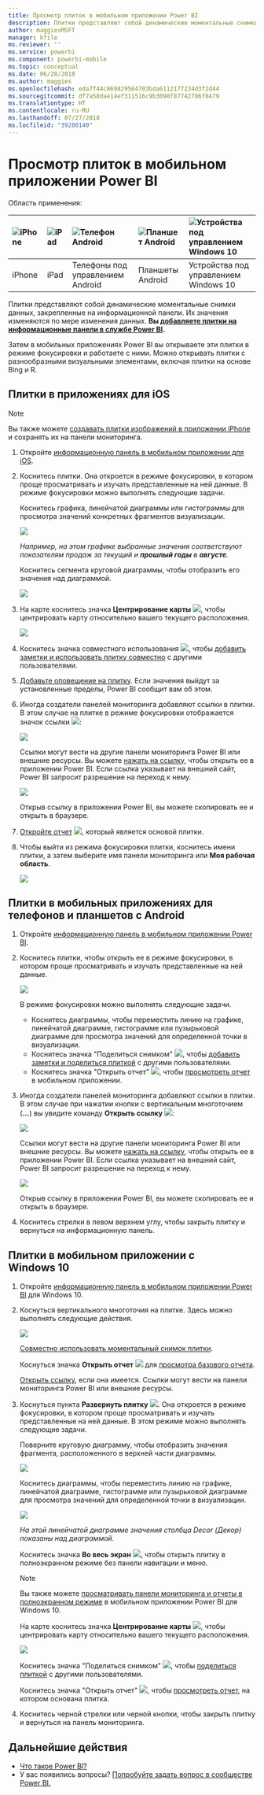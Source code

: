 ```yaml
---
title: Просмотр плиток в мобильном приложении Power BI
description: Плитки представляют собой динамические моментальные снимки данных, закрепленные на информационной панели. Узнайте, как работать с плитками в мобильных приложениях Power BI.
author: maggiesMSFT
manager: kfile
ms.reviewer: ''
ms.service: powerbi
ms.component: powerbi-mobile
ms.topic: conceptual
ms.date: 06/28/2018
ms.author: maggies
ms.openlocfilehash: eda7f44c869829564703bda6112177234d3f2d44
ms.sourcegitcommit: df7a58dae14ef311516c9b3098f87742786f0479
ms.translationtype: HT
ms.contentlocale: ru-RU
ms.lasthandoff: 07/27/2018
ms.locfileid: "39280140"
---
```

# <a name="explore-tiles-in-the-power-bi-mobile-apps"></a>Просмотр плиток в мобильном приложении Power BI
Область применения:

| ![iPhone](media/mobile-tiles-in-the-mobile-apps/iphone-logo-50-px.png) | ![iPad](media/mobile-tiles-in-the-mobile-apps/ipad-logo-50-px.png) | ![Телефон Android](media/mobile-tiles-in-the-mobile-apps/android-phone-logo-50-px.png) | ![Планшет Android](media/mobile-tiles-in-the-mobile-apps/android-tablet-logo-50-px.png) | ![Устройства под управлением Windows 10](media/mobile-tiles-in-the-mobile-apps/win-10-logo-50-px.png) |
|:--- |:--- |:--- |:--- |:--- |
| iPhone |iPad |Телефоны под управлением Android |Планшеты Android |Устройства под управлением Windows 10 |

Плитки представляют собой динамические моментальные снимки данных, закрепленные на информационной панели. Их значения изменяются по мере изменения данных. **Вы [добавляете плитки на информационные панели в службе Power BI](service-dashboard-tiles.md).** 

Затем в мобильных приложениях Power BI вы открываете эти плитки в режиме фокусировки и работаете с ними. Можно открывать плитки с разнообразными визуальными элементами, включая плитки на основе Bing и R.

## <a name="tiles-in-the-ios-apps"></a>Плитки в приложениях для iOS
> [!NOTE]
> Вы также можете [создавать плитки изображений в приложении iPhone](mobile-iphone-app-get-started.md) и сохранять их на панели мониторинга.
> 
> 

1. Откройте [информационную панель в мобильном приложении для iOS](mobile-apps-view-dashboard.md).
2. Коснитесь плитки. Она откроется в режиме фокусировки, в котором проще просматривать и изучать представленные на ней данные. В режиме фокусировки можно выполнять следующие задачи.
   
   Коснитесь графика, линейчатой диаграммы или гистограммы для просмотра значений конкретных фрагментов визуализации.
   
    ![](media/mobile-tiles-in-the-mobile-apps/power-bi-iphone-line-tile-values.png)
   
   <em>Например, на этом графике выбранные значения соответствуют показателям **продаж за текущий</em>* и **прошлый годы** в **августе**.*  
   
   Коснитесь сегмента круговой диаграммы, чтобы отобразить его значения над диаграммой.  
   
   ![](media/mobile-tiles-in-the-mobile-apps/power-bi-ipad-tile-pie.png)
3. На карте коснитесь значка **Центрирование карты** ![](media/mobile-tiles-in-the-mobile-apps/power-bi-center-map-icon.png), чтобы центрировать карту относительно вашего текущего расположения.
   
     ![](media/mobile-tiles-in-the-mobile-apps/power-bi-ipad-center-map.png)
4. Коснитесь значка совместного использования ![](media/mobile-tiles-in-the-mobile-apps/power-bi-iphone-share-icon.png), чтобы [добавить заметки и использовать плитку совместно](mobile-annotate-and-share-a-tile-from-the-mobile-apps.md) с другими пользователями.
5. [Добавьте оповещение на плитку](mobile-set-data-alerts-in-the-mobile-apps.md). Если значения выйдут за установленные пределы, Power BI сообщит вам об этом.
6. Иногда создатели панелей мониторинга добавляют ссылки в плитки. В этом случае на плитке в режиме фокусировки отображается значок ссылки ![](media/mobile-tiles-in-the-mobile-apps/power-bi-iphone-link-icon.png):
   
    ![](media/mobile-tiles-in-the-mobile-apps/power-bi-iphone-tile-link.png)
   
    Ссылки могут вести на другие панели мониторинга Power BI или внешние ресурсы. Вы можете [нажать на ссылку](service-dashboard-edit-tile.md#hyperlink), чтобы открыть ее в приложении Power BI. Если ссылка указывает на внешний сайт, Power BI запросит разрешение на переход к нему.
   
    ![](media/mobile-tiles-in-the-mobile-apps/pbi_andr_openlinkmessage.png)
   
    Открыв ссылку в приложении Power BI, вы можете скопировать ее и открыть в браузере.
7. [Откройте отчет](mobile-reports-in-the-mobile-apps.md) ![](media/mobile-tiles-in-the-mobile-apps/power-bi-ipad-open-report-icon.png), который является основой плитки.
8. Чтобы выйти из режима фокусировки плитки, коснитесь имени плитки, а затем выберите имя панели мониторинга или **Моя рабочая область**.
   
    ![](media/mobile-tiles-in-the-mobile-apps/power-bi-ipad-tile-breadcrumb.png)

## <a name="tiles-in-the-mobile-app-for-android-phones-and-tablets"></a>Плитки в мобильных приложениях для телефонов и планшетов с Android
1. Откройте [информационную панель в мобильном приложении Power BI](mobile-apps-view-dashboard.md).
2. Коснитесь плитки, чтобы открыть ее в режиме фокусировки, в котором проще просматривать и изучать представленные на ней данные.
   
   ![](media/mobile-tiles-in-the-mobile-apps/power-bi-android-tablet-tile.png)
   
    В режиме фокусировки можно выполнять следующие задачи.
   
   * Коснитесь диаграммы, чтобы переместить линию на графике, линейчатой диаграмме, гистограмме или пузырьковой диаграмме для просмотра значений для определенной точки в визуализации.  
   * Коснитесь значка "Поделиться снимком" ![](media/mobile-tiles-in-the-mobile-apps/pbi_andr_sharesnapicon.png), чтобы [добавить заметки и поделиться плиткой](mobile-annotate-and-share-a-tile-from-the-mobile-apps.md) с другими пользователями.
   * Коснитесь значка "Открыть отчет" ![](media/mobile-tiles-in-the-mobile-apps/power-bi-android-tablet-open-report-icon.png), чтобы [просмотреть отчет](mobile-reports-in-the-mobile-apps.md) в мобильном приложении.
3. Иногда создатели панелей мониторинга добавляют ссылки в плитки. В этом случае при нажатии кнопки с вертикальным многоточием (**...**) вы увидите команду **Открыть ссылку** ![](media/mobile-tiles-in-the-mobile-apps/power-bi-iphone-link-icon.png):
   
    ![](media/mobile-tiles-in-the-mobile-apps/power-bi-android-tile-link.png)
   
    Ссылки могут вести на другие панели мониторинга Power BI или внешние ресурсы. Вы можете [нажать на ссылку](service-dashboard-edit-tile.md#hyperlink), чтобы открыть ее в приложении Power BI. Если ссылка указывает на внешний сайт, Power BI запросит разрешение на переход к нему.
   
    ![](media/mobile-tiles-in-the-mobile-apps/pbi_andr_openlinkmessage.png)
   
    Открыв ссылку в приложении Power BI, вы можете скопировать ее и открыть в браузере.
4. Коснитесь стрелки в левом верхнем углу, чтобы закрыть плитку и вернуться на информационную панель.

## <a name="tiles-in-the-windows-10-mobile-app"></a>Плитки в мобильном приложении с Windows 10
1. Откройте [информационную панель в мобильном приложении Power BI](mobile-apps-view-dashboard.md) для Windows 10.
2. Коснуться вертикального многоточия на плитке. Здесь можно выполнять следующие действия. 
   
    ![](media/mobile-tiles-in-the-mobile-apps/pbi_win10tileellpslink.png)
   
    [Совместно использовать моментальный снимок плитки](mobile-windows-10-phone-app-get-started.md).
   
    Коснуться значка **Открыть отчет** ![](media/mobile-tiles-in-the-mobile-apps/power-bi-ipad-open-report-icon.png) для [просмотра базового отчета](mobile-reports-in-the-mobile-apps.md).
   
    [Открыть ссылку](service-dashboard-edit-tile.md#hyperlink), если она имеется. Ссылки могут вести на панели мониторинга Power BI или внешние ресурсы.
3. Коснуться пункта **Развернуть плитку** ![](media/mobile-tiles-in-the-mobile-apps/power-bi-windows-10-focus-mode-icon.png). Она откроется в режиме фокусировки, в котором проще просматривать и изучать представленные на ней данные. В этом режиме можно выполнять следующие задачи.
   
   Поверните круговую диаграмму, чтобы отобразить значения фрагмента, расположенного в верхней части диаграммы.  
   
   ![](media/mobile-tiles-in-the-mobile-apps/power-bi-windows-10-pie-focus-mode.png)
   
   Коснитесь диаграммы, чтобы переместить линию на графике, линейчатой диаграмме, гистограмме или пузырьковой диаграмме для просмотра значений для определенной точки в визуализации.  
   
   ![](media/mobile-tiles-in-the-mobile-apps/pbi_win10ph_bartile0316.png)
   
   <em>На этой линейчатой диаграмме значения столбца **Decor</em>* (Декор) показаны над диаграммой.*
   
   Коснитесь значка **Во весь экран** ![](media/mobile-tiles-in-the-mobile-apps/power-bi-full-screen-icon.png), чтобы открыть плитку в полноэкранном режиме без панели навигации и меню.
   
   > [!NOTE]
   > Вы также можете [просматривать панели мониторинга и отчеты в полноэкранном режиме](mobile-windows-10-app-presentation-mode.md) в мобильном приложении Power BI для Windows 10.
   > 
   > 
   
   На карте коснитесь значка **Центрирование карты** ![](media/mobile-tiles-in-the-mobile-apps/power-bi-center-map-icon.png), чтобы центрировать карту относительно вашего текущего расположения.
   
   ![](media/mobile-tiles-in-the-mobile-apps/power-bi-windows-10-center-map.png)
   
   Коснитесь значка "Поделиться снимком" ![](media/mobile-tiles-in-the-mobile-apps/pbi_win10ph_shareicon.png), чтобы [поделиться плиткой](mobile-windows-10-phone-app-get-started.md) с другими пользователями.   
   
   Коснитесь значка "Открыть отчет" ![](media/mobile-tiles-in-the-mobile-apps/power-bi-ipad-open-report-icon.png), чтобы [просмотреть отчет](mobile-reports-in-the-mobile-apps.md), на котором основана плитка. 
4. Коснитесь черной стрелки или черной кнопки, чтобы закрыть плитку и вернуться на панель мониторинга.

## <a name="next-steps"></a>Дальнейшие действия
* [Что такое Power BI?](power-bi-overview.md)
* У вас появились вопросы? [Попробуйте задать вопрос в сообществе Power BI.](http://community.powerbi.com/)

